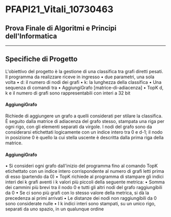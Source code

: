# PFAPI21_Vitali_10730463

<h2>Prova Finale di Algoritmi e Principi dell'Informatica</h2>

---

<h2>Specifiche di Progetto</h2>

L'obiettivo del progetto è la gestione di una classifica tra grafi diretti pesati.
Il programma da realizzare riceve in ingresso
• due parametri, una sola volta
  • d: il numero di nodi dei grafi
  • k: la lunghezza della classifica
• Una sequenza di comandi tra
• AggiungiGrafo [matrice-di-adiacenza]
• TopK
d, k e il numero di grafi sono rappresentabili con interi a 32 bit

<h4>AggiungiGrafo</h4>

Richiede di aggiungere un grafo a quelli considerati per stilare la classifica. È seguito dalla matrice di adiacenza del grafo stesso, stampata una riga per 
ogni rigo, con gli elementi separati da virgole. I nodi del grafo sono da considerarsi etichettati logicamente con un indice intero tra 0 e d-1; il nodo in
posizione 0 è quello la cui stella uscente è descritta dalla prima riga della matrice.

<h4>AggiungiGrafo</h4>

• Si consideri ogni grafo dall'inizio del programma fino al comando TopK etichettato con un indice intero corrispondente al numero di grafi letti prima di esso (partendo da 0)
• TopK richiede al programma di stampare gli indici interi dei k grafi aventi i k valori più piccoli della seguente metrica:
  • Somma dei cammini più brevi tra il nodo 0 e tutti gli altri nodi del grafo raggiungibili da 0
• Se ci sono più grafi con lo stesso valore della metrica, si dà la precedenza ai primi arrivati
• Le distanze dei nodi non raggiungibili da 0 sono considerate nulle
• I k indici interi sono stampati, su un unico rigo, separati da uno spazio, in un qualunque ordine

